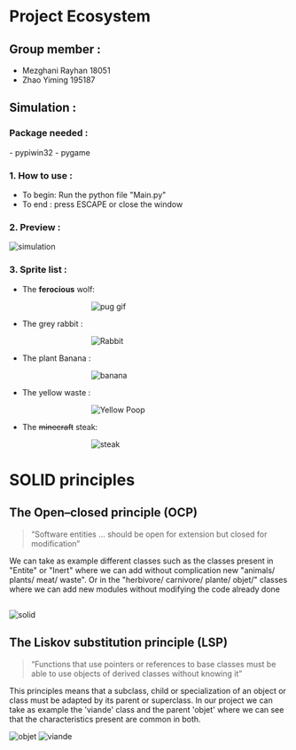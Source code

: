 <h1> Project Ecosystem  </h1>

<h2> Group member : </h2>

<ul>
    <li>Mezghani Rayhan 18051 </li>
    <li>Zhao Yiming 195187 </li>
</ul>

<h2>Simulation :</h2>
<h3>Package needed :</h3>
- pypiwin32
- pygame
<h3>1. How to use :</h3>

- To begin: Run the python file "Main.py"
- To end : press ESCAPE or close the window

<h3>2. Preview :</h3>

![simulation](https://user-images.githubusercontent.com/78691242/147352439-1705ea1c-8d4a-415c-91ae-0a65ef210370.PNG)

<h3>3. Sprite list :</h3>


- The **ferocious** wolf:

&emsp;&emsp;&emsp;&emsp; &emsp; &emsp;&emsp;&emsp;&emsp;&emsp;![pug gif](https://user-images.githubusercontent.com/78691242/147352692-4fd6ed57-d47d-4fc4-a32b-2f82682187a4.gif)

- The grey rabbit :

&emsp;&emsp;&emsp;&emsp; &emsp; &emsp;&emsp;&emsp;&emsp;&emsp;![Rabbit](https://user-images.githubusercontent.com/78691242/147352877-fbfa44b2-fbf8-447a-a811-7c65a29c9a7d.gif)

- The plant Banana :


&emsp;&emsp;&emsp;&emsp; &emsp; &emsp;&emsp;&emsp;&emsp;&emsp;![banana](https://user-images.githubusercontent.com/78691242/147352966-7f974e65-1a4e-4b29-92ce-f8f651c58ec7.gif)

- The yellow waste :


&emsp;&emsp;&emsp;&emsp; &emsp; &emsp;&emsp;&emsp;&emsp;&emsp;![Yellow Poop](https://user-images.githubusercontent.com/78691242/147352766-4a0bcdc0-2ed1-46ae-b69a-6127636538c3.gif)

- The ~~minecraft~~ steak:

&emsp;&emsp;&emsp;&emsp; &emsp; &emsp;&emsp;&emsp;&emsp;&emsp;![steak](https://user-images.githubusercontent.com/78691242/147353517-6b30408b-462f-4b3d-8821-fe3d23517c67.jpg)

<h1> SOLID principles </h1>
<h2> The Open–closed principle (OCP) </h2>

>  “Software entities … should be open for extension but closed for modification”

We can take as example different classes such as the classes present in "Entite" or "Inert" where we can add without complication new "animals/ plants/ meat/ waste". Or in the "herbivore/ carnivore/ plante/ objet/" classes where we can add new modules without modifying the code already done

##
![solid](https://user-images.githubusercontent.com/78691242/147349960-af826419-6a25-421b-965d-2f7ff131548a.PNG)
##

<h2> The Liskov substitution principle (LSP)  </h2>

> “Functions that use pointers or references to base classes must be able to use objects of derived classes without knowing it”

This principles means that a subclass, child or specialization of an object or class must be adapted by its parent or superclass. In our project we can take as example the 'viande' class and the parent 'objet' where we can see that the characteristics present are common in both. </br>


![objet](https://user-images.githubusercontent.com/78691242/147351138-6740b5fe-50ef-4b6d-bf6d-a39a361b9a16.PNG)
![viande](https://user-images.githubusercontent.com/78691242/147351132-b61739c2-f5de-4ebb-b098-d5db2dbe3bf4.PNG)

